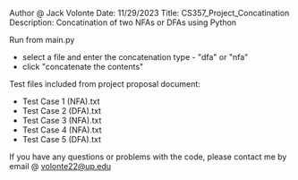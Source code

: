 Author @ Jack Volonte
Date: 11/29/2023
Title: CS357_Project_Concatination
Description: Concatination of two NFAs or DFAs using Python

Run from main.py
  - select a file and enter the concatenation type - "dfa" or "nfa"
  - click "concatenate the contents"

Test files included from project proposal document:
  - Test Case 1 (NFA).txt
  - Test Case 2 (DFA).txt
  - Test Case 3 (NFA).txt
  - Test Case 4 (NFA).txt
  - Test Case 5 (DFA).txt

If you have any questions or problems with the code, please contact me by email @ volonte22@up.edu
